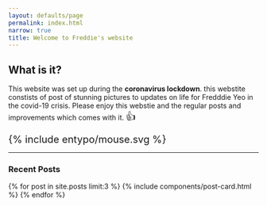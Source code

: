 ```yaml
---
layout: defaults/page
permalink: index.html
narrow: true
title: Welcome to Freddie's website
---
```


## What is it?

This website was set up during the **coronavirus lockdown**. this webstite constists of post of stunning pictures to updates on life for Fredddie Yeo in the covid-19 crisis. Please enjoy this webstie and the regular posts and improvements which comes with it. <span style='font-size:20px;'>&#128077;</span>

<span style='font-size:20px;'>{% include entypo/mouse.svg %}</span>


<hr />

### Recent Posts

{% for post in site.posts limit:3 %}
{% include components/post-card.html %}
{% endfor %}


